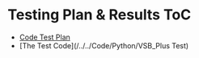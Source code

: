 # Testing Plan & Results ToC

- [Code Test Plan](Code%20test%20plan.pdf)
- [The Test Code](/../../Code/Python/VSB_Plus Test)
